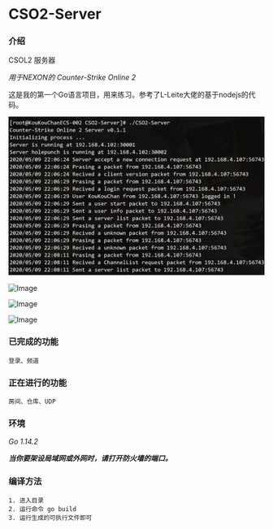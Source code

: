 # CSO2-Server

### 介绍

CSOL2 服务器

*用于NEXON的 Counter-Strike Online 2*

这是我的第一个Go语言项目，用来练习。参考了L-Leite大佬的基于nodejs的代码。

![Image](./photos/main.png)

![Image](https://github.com/KouKouChan/CSO2-Server/blob/master/photos/intro.png)

![Image](https://github.com/KouKouChan/CSO2-Server/blob/master/photos/channel.png)

![Image](https://github.com/KouKouChan/CSO2-Server/blob/master/photos/ingame.png)

### 已完成的功能

    登录、频道

### 正在进行的功能

    房间、仓库、UDP

### 环境

*Go 1.14.2*

***当你要架设局域网或外网时，请打开防火墙的端口。***

### 编译方法

    1. 进入目录
    2. 运行命令 go build
    3. 运行生成的可执行文件即可
